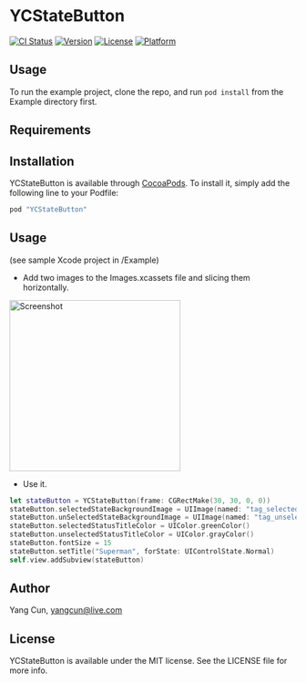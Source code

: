 # YCStateButton

[![CI Status](http://img.shields.io/travis/backslash112/YCStateButton.svg?style=flat)](https://travis-ci.org/backslash112/YCStateButton)
[![Version](https://img.shields.io/cocoapods/v/YCStateButton.svg?style=flat)](http://cocoapods.org/pods/YCStateButton)
[![License](https://img.shields.io/cocoapods/l/YCStateButton.svg?style=flat)](http://cocoapods.org/pods/YCStateButton)
[![Platform](https://img.shields.io/cocoapods/p/YCStateButton.svg?style=flat)](http://cocoapods.org/pods/YCStateButton)

## Usage

To run the example project, clone the repo, and run `pod install` from the Example directory first.

## Requirements

## Installation

YCStateButton is available through [CocoaPods](http://cocoapods.org). To install
it, simply add the following line to your Podfile:

```ruby
pod "YCStateButton"
```

## Usage
(see sample Xcode project in /Example)

- Add two images to the Images.xcassets file and slicing them horizontally.

<img src="https://cloud.githubusercontent.com/assets/5343215/9952859/3d14f53e-5e0d-11e5-8f20-c6c91255b81d.png" alt="Screenshot" width=300 />

- Use it.
```Swift
let stateButton = YCStateButton(frame: CGRectMake(30, 30, 0, 0))
stateButton.selectedStateBackgroundImage = UIImage(named: "tag_selected_bg")!
stateButton.unSelectedStateBackgroundImage = UIImage(named: "tag_unselected_bg")!
stateButton.selectedStatusTitleColor = UIColor.greenColor()
stateButton.unselectedStatusTitleColor = UIColor.grayColor()
stateButton.fontSize = 15
stateButton.setTitle("Superman", forState: UIControlState.Normal)
self.view.addSubview(stateButton)
```

## Author

Yang Cun, yangcun@live.com

## License

YCStateButton is available under the MIT license. See the LICENSE file for more info.
